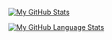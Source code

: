 [![My GitHub Stats](https://github-readme-stats.vercel.app/api/?username=andrea-ragalzi&count_private=true&theme=tokyonight&showicons=true)]()

[![My GitHub Language Stats](https://github-readme-stats.vercel.app/api/top-langs/?username=andrea-ragalzi&langs_count=7&theme=tokyonight)]()
